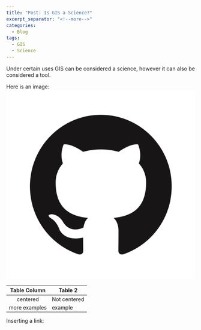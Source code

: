 ```yaml
---
title: "Post: Is GIS a Science?"
excerpt_separator: "<!--more-->"
categories:
  - Blog
tags:
  - GIS
  - Science
---
```



Under certain uses GIS can be considered a science, however it can also be considered a tool. 



Here is an image: ![GitHub Logo](/assets/images/GitHub-Mark.png)

|Table Column| Table 2 |
| :-------------:| -----------|  
|centered| Not centered| 
| more examples | example| 


Inserting a link: 